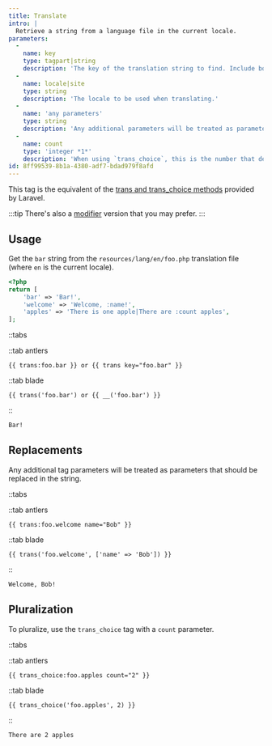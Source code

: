```yaml
---
title: Translate
intro: |
  Retrieve a string from a language file in the current locale.
parameters:
  -
    name: key
    type: tagpart|string
    description: 'The key of the translation string to find. Include both the filename and string key delimited with dots. Can be used as a tag part or a `key` parameter. If your key contains a namespace, you should use the key parameter instead of the tag part.'
  -
    name: locale|site
    type: string
    description: 'The locale to be used when translating.'
  -
    name: 'any parameters'
    type: string
    description: 'Any additional parameters will be treated as parameters that should be replaced in the string.'
  -
    name: count
    type: 'integer *1*'
    description: 'When using `trans_choice`, this is the number that defines the pluralization.'
id: 8ff99539-8b1a-4380-adf7-bdad979f8afd
---
```

This tag is the equivalent of the [trans and trans_choice methods](https://laravel.com/docs/localization) provided by Laravel.

:::tip
There's also a [modifier](/modifiers/trans) version that you may prefer.
:::

## Usage

Get the `bar` string from the `resources/lang/en/foo.php` translation file (where `en` is the current locale).

```php
<?php
return [
    'bar' => 'Bar!',
    'welcome' => 'Welcome, :name!',
    'apples' => 'There is one apple|There are :count apples',
];
```

::tabs

::tab antlers
```antlers
{{ trans:foo.bar }} or {{ trans key="foo.bar" }}
```
::tab blade
```blade
{{ trans('foo.bar') or {{ __('foo.bar') }}
```
::

```html
Bar!
```

## Replacements

Any additional tag parameters will be treated as parameters that should be replaced in the string.

::tabs

::tab antlers
```antlers
{{ trans:foo.welcome name="Bob" }}
```
::tab blade
```blade
{{ trans('foo.welcome', ['name' => 'Bob']) }}
```
::

```html
Welcome, Bob!
```

## Pluralization

To pluralize, use the `trans_choice` tag with a `count` parameter.

::tabs

::tab antlers
```antlers
{{ trans_choice:foo.apples count="2" }}
```
::tab blade
```blade
{{ trans_choice('foo.apples', 2) }}
```
::

```html
There are 2 apples
```
